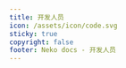 ```yaml
---
title: 开发人员
icon: /assets/icon/code.svg
sticky: true
copyright: false
footer: Neko docs - 开发人员
---
```



<VPCard
  class="hover-rotate"
  title="JQ-28"
  desc="对，都是我干的"
  logo="http://q2.qlogo.cn/headimg_dl?dst_uin=480352716&spec=640"
  link="https://qm.qq.com/q/5Bioq0yCCA"
  background="rgba(248, 248, 255, 0.3)"
/>

